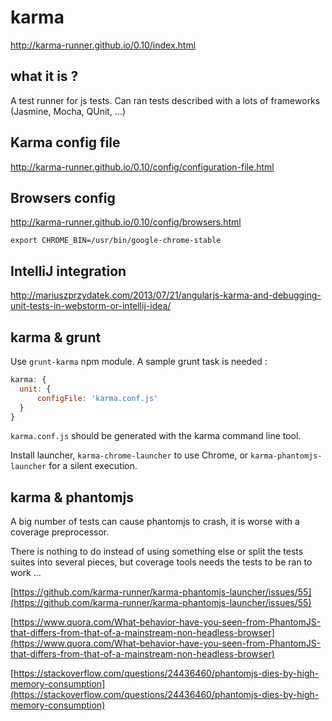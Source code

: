 
# karma

http://karma-runner.github.io/0.10/index.html

## what it is ?

A test runner for js tests.
Can ran tests described with a lots of frameworks (Jasmine, Mocha, QUnit, ...)

## Karma config file

http://karma-runner.github.io/0.10/config/configuration-file.html

## Browsers config

http://karma-runner.github.io/0.10/config/browsers.html

`export CHROME_BIN=/usr/bin/google-chrome-stable`

## IntelliJ integration

http://mariuszprzydatek.com/2013/07/21/angularjs-karma-and-debugging-unit-tests-in-webstorm-or-intellij-idea/

## karma & grunt

Use `grunt-karma` npm module.
A sample grunt task is needed :

```javascript
karma: {
  unit: {
      configFile: 'karma.conf.js'
  }
}
```

`karma.conf.js` should be generated with the karma command line tool.

Install launcher, `karma-chrome-launcher` to use Chrome, or `karma-phantomjs-launcher` for a silent execution.

## karma & phantomjs

A big number of tests can cause phantomjs to crash, it is worse with a coverage preprocessor.

There is nothing to do instead of using something else or split the tests suites into several pieces, but coverage tools needs the tests to be ran to work ...

[https://github.com/karma-runner/karma-phantomjs-launcher/issues/55](https://github.com/karma-runner/karma-phantomjs-launcher/issues/55)

[https://www.quora.com/What-behavior-have-you-seen-from-PhantomJS-that-differs-from-that-of-a-mainstream-non-headless-browser](https://www.quora.com/What-behavior-have-you-seen-from-PhantomJS-that-differs-from-that-of-a-mainstream-non-headless-browser)

[https://stackoverflow.com/questions/24436460/phantomjs-dies-by-high-memory-consumption](https://stackoverflow.com/questions/24436460/phantomjs-dies-by-high-memory-consumption)
